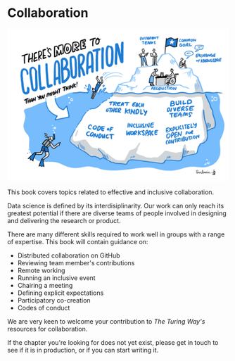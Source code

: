 # Collaboration

![](figures/collaboration/collaboration.jpg)

This book covers topics related to effective and inclusive collaboration.

Data science is defined by its interdisiplinarity.
Our work can only reach its greatest potential if there are diverse teams of people involved in designing and delivering the research or product.

There are many different skills required to work well in groups with a range of expertise.
This book will contain guidance on:

* Distributed collaboration on GitHub
* Reviewing team member's contributions
* Remote working
* Running an inclusive event
* Chairing a meeting
* Defining explicit expectations
* Participatory co-creation
* Codes of conduct

We are very keen to welcome your contribution to _The Turing Way's_ resources for collaboration.

If the chapter you're looking for does not yet exist, please get in touch to see if it is in production, or if you can start writing it.